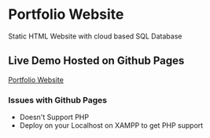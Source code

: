 # Portfolio Website
Static HTML Website with cloud based SQL Database


## Live Demo Hosted on Github Pages

[Portfolio Website](https://architmadankar.github.io/)

### Issues with Github Pages
* Doesn't Support PHP 
* Deploy on your Localhost on XAMPP to get PHP support
